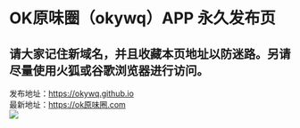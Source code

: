 # OK原味圈（okywq）APP 永久发布页  
## 请大家记住新域名，并且收藏本页地址以防迷路。另请尽量使用火狐或谷歌浏览器进行访问。  
发布地址：https://okywq.github.io  
最新地址：https://ok原味圈.com
<br><img src="https://okywq.github.io/qrcode.jpg">
